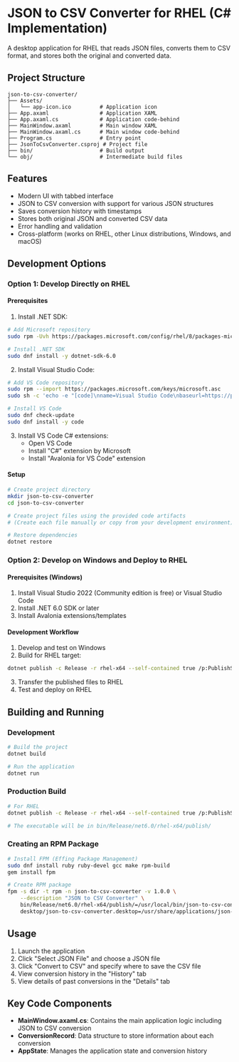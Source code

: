 # JSON to CSV Converter for RHEL (C# Implementation)

A desktop application for RHEL that reads JSON files, converts them to CSV format, and stores both the original and converted data.

## Project Structure

```
json-to-csv-converter/
├── Assets/
│   └── app-icon.ico         # Application icon
├── App.axaml                # Application XAML
├── App.axaml.cs             # Application code-behind
├── MainWindow.axaml         # Main window XAML
├── MainWindow.axaml.cs      # Main window code-behind
├── Program.cs               # Entry point
├── JsonToCsvConverter.csproj # Project file
├── bin/                     # Build output
└── obj/                     # Intermediate build files
```

## Features

- Modern UI with tabbed interface
- JSON to CSV conversion with support for various JSON structures
- Saves conversion history with timestamps
- Stores both original JSON and converted CSV data
- Error handling and validation
- Cross-platform (works on RHEL, other Linux distributions, Windows, and macOS)

## Development Options

### Option 1: Develop Directly on RHEL

#### Prerequisites

1. Install .NET SDK:
```bash
# Add Microsoft repository
sudo rpm -Uvh https://packages.microsoft.com/config/rhel/8/packages-microsoft-prod.rpm

# Install .NET SDK
sudo dnf install -y dotnet-sdk-6.0
```

2. Install Visual Studio Code:
```bash
# Add VS Code repository
sudo rpm --import https://packages.microsoft.com/keys/microsoft.asc
sudo sh -c 'echo -e "[code]\nname=Visual Studio Code\nbaseurl=https://packages.microsoft.com/yumrepos/vscode\nenabled=1\ngpgcheck=1\ngpgkey=https://packages.microsoft.com/keys/microsoft.asc" > /etc/yum.repos.d/vscode.repo'

# Install VS Code
sudo dnf check-update
sudo dnf install -y code
```

3. Install VS Code C# extensions:
   - Open VS Code
   - Install "C#" extension by Microsoft
   - Install "Avalonia for VS Code" extension

#### Setup

```bash
# Create project directory
mkdir json-to-csv-converter
cd json-to-csv-converter

# Create project files using the provided code artifacts
# (Create each file manually or copy from your development environment)

# Restore dependencies
dotnet restore
```

### Option 2: Develop on Windows and Deploy to RHEL

#### Prerequisites (Windows)

1. Install Visual Studio 2022 (Community edition is free) or Visual Studio Code
2. Install .NET 6.0 SDK or later
3. Install Avalonia extensions/templates

#### Development Workflow

1. Develop and test on Windows
2. Build for RHEL target:
```bash
dotnet publish -c Release -r rhel-x64 --self-contained true /p:PublishSingleFile=true
```
3. Transfer the published files to RHEL
4. Test and deploy on RHEL

## Building and Running

### Development

```bash
# Build the project
dotnet build

# Run the application
dotnet run
```

### Production Build

```bash
# For RHEL
dotnet publish -c Release -r rhel-x64 --self-contained true /p:PublishSingleFile=true

# The executable will be in bin/Release/net6.0/rhel-x64/publish/
```

### Creating an RPM Package

```bash
# Install FPM (Effing Package Management)
sudo dnf install ruby ruby-devel gcc make rpm-build
gem install fpm

# Create RPM package
fpm -s dir -t rpm -n json-to-csv-converter -v 1.0.0 \
    --description "JSON to CSV Converter" \
    bin/Release/net6.0/rhel-x64/publish/=/usr/local/bin/json-to-csv-converter/ \
    desktop/json-to-csv-converter.desktop=/usr/share/applications/json-to-csv-converter.desktop
```

## Usage

1. Launch the application
2. Click "Select JSON File" and choose a JSON file
3. Click "Convert to CSV" and specify where to save the CSV file
4. View conversion history in the "History" tab
5. View details of past conversions in the "Details" tab

## Key Code Components

- **MainWindow.axaml.cs**: Contains the main application logic including JSON to CSV conversion
- **ConversionRecord**: Data structure to store information about each conversion
- **AppState**: Manages the application state and conversion history
